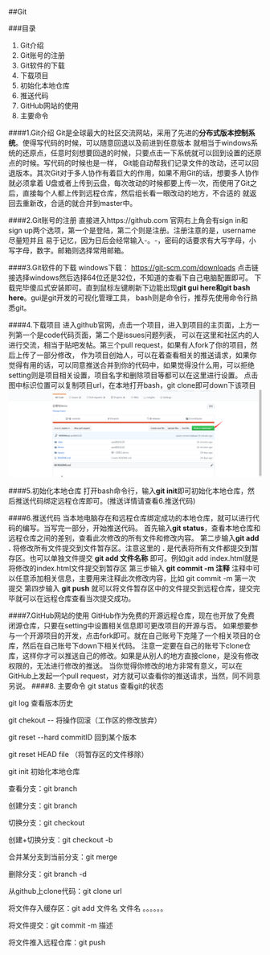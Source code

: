 ##Git

###目录
1. Git介绍 
2. Git账号的注册
3. Git软件的下载
4. 下载项目
5. 初始化本地仓库
6. 推送代码
7. GitHub网站的使用
8. 主要命令

####1.Git介绍
Git是全球最大的社区交流网站，采用了先进的**分布式版本控制系统**。使得写代码的时候，可以随意回退以及前进到任意版本
就相当于windows系统的还原点，任意时刻想要回退的时候，只要点击一下系统就可以回到设置的还原点的时候。写代码的时候也是一样，
Git能自动帮我们记录文件的改动，还可以回退版本。其次Git对于多人协作有着巨大的作用，如果不用Git的话，想要多人协作就必须拿着
U盘或者上传到云盘，每次改动的时候都要上传一次，而使用了Git之后，直接每个人都上传到远程仓库，然后组长看一眼改动的地方，不合适的
就返回去重新改，合适的就合并到master中。

####2.Git账号的注册
直接进入https://github.com 官网右上角会有sign in和sign up两个选项，第一个是登陆，第二个则是注册。注册注意的是，username尽量短并且
易于记忆，因为日后会经常输入-。-，密码的话要求有大写字母，小写字母，数字。邮箱则选择常用邮箱。

####3.Git软件的下载
windows下载：
https://git-scm.com/downloads 点击链接选择windows然后选择64位还是32位，不知道的查看下自己电脑配置即可。
下载完毕傻瓜式安装即可。直到鼠标左键刷新下边能出现**git gui here和git bash here**。gui是git开发的可视化管理工具，
bash则是命令行，推荐先使用命令行熟悉git。

####4.下载项目
进入github官网，点击一个项目，进入到项目的主页面，上方一列第一个是code代码页面，第二个是issues问题列表，
可以在这里和社区内的人进行交流，相当于贴吧发帖。第三个pull request，如果有人fork了你的项目，然后上传了一部分修改，
作为项目创始人，可以在着查看相关的推送请求，如果你觉得有用的话，可以同意推送合并到你的代码中，如果觉得没什么用，可以拒绝
setting则是项目相关设置，项目名字和删除项目等都可以在这里进行设置。
点击图中标识位置可以复制项目url，在本地打开bash，git clone即可down下该项目
![git下载项目](./git1.png)

####5.初始化本地仓库
打开bash命令行，输入**git init**即可初始化本地仓库，然后推送代码绑定远程仓库即可。(推送详情请查看6.推送代码)

####6.推送代码
当本地电脑存在和远程仓库绑定成功的本地仓库，就可以进行代码的编写。当写完一部分，开始推送代码。
首先输入**git status**，查看本地仓库和远程仓库之间的差别，查看此次修改的所有文件和修改内容。
第二步输入**git add .** 将修改所有文件提交到文件暂存区。注意这里的 **.** 是代表将所有文件都提交到暂存区。也可以单独文件提交
 **git add 文件名称** 即可。例如git add index.html就是将修改的index.html文件提交到暂存区
 第三步输入 **git commit -m 注释** 注释中可以任意添加相关信息，主要用来注释此次修改内容，比如 git commit -m 第一次提交
 第四步输入 **git push** 就可以将文件暂存区中的文件提交到远程仓库，提交完毕就可以在远程仓库查看当次提交成功。
 
 ####7.GitHub网站的使用
 GitHub作为免费的开源远程仓库，现在也开放了免费闭源仓库，只要在setting中设置相关信息即可更改项目的开源与否。
 如果想要参与一个开源项目的开发，点击fork即可。就在自己账号下克隆了一个相关项目的仓库，然后在自己账号下down下相关代码。
 注意一定要在自己的账号下clone仓库，这样你才可以推送自己的修改。如果是从别人的地方直接clone，是没有修改权限的，无法进行修改的推送。
 当你觉得你修改的地方非常有意义，可以在GitHub上发起一个pull request，对方就可以查看你的推送请求，当然，同不同意另说。
  ####8. 主要命令
  git status  查看git的状态
  
  git log  查看版本历史
  
  git chekout -- <file> 将操作回滚（工作区的修改放弃）
  
  git reset --hard commitID  回到某个版本
  
  git reset HEAD file  （将暂存区的文件移除）
  
  git init  初始化本地仓库
  
  查看分支：git branch
  
  创建分支：git branch <name>
  
  切换分支：git checkout <name>
  
  创建+切换分支：git checkout -b <name>
  
  合并某分支到当前分支：git merge <name>
  
  删除分支：git branch -d <name>
  
  从github上clone代码：git clone url
  
  将文件存入缓存区：git add 文件名 文件名 。。。。。。
  
  将文件提交：git commit -m 描述
  
  将文件推入远程仓库：git push 